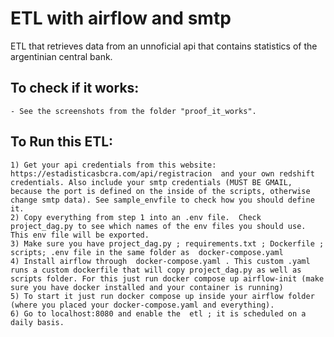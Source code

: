 #  ETL with airflow and smtp
ETL that retrieves data from an unnoficial api that contains
statistics of the argentinian central bank.

## To check if it works:
    - See the screenshots from the folder "proof_it_works". 

## To Run this ETL:
    1) Get your api credentials from this website: https://estadisticasbcra.com/api/registracion  and your own redshift credentials. Also include your smtp credentials (MUST BE GMAIL, because the port is defined on the inside of the scripts, otherwise change smtp data). See sample_envfile to check how you should define it.
    2) Copy everything from step 1 into an .env file.  Check project_dag.py to see which names of the env files you should use. This env file will be exported.
    3) Make sure you have project_dag.py ; requirements.txt ; Dockerfile ; scripts; .env file in the same folder as  docker-compose.yaml
    4) Install airflow through  docker-compose.yaml . This custom .yaml runs a custom dockerfile that will copy project_dag.py as well as scripts folder. For this just run docker compose up airflow-init (make sure you have docker installed and your container is running)
    5) To start it just run docker compose up inside your airflow folder (where you placed your docker-compose.yaml and everything).
    6) Go to localhost:8080 and enable the  etl ; it is scheduled on a daily basis.
